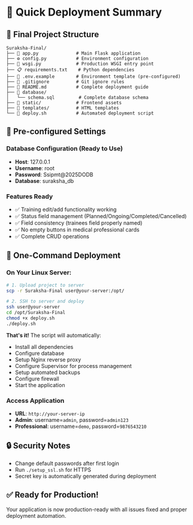 # 🚀 Quick Deployment Summary

## 📁 Final Project Structure
```
Suraksha-Final/
├── 🐍 app.py              # Main Flask application
├── ⚙️ config.py           # Environment configuration
├── 🚀 wsgi.py             # Production WSGI entry point
├── 📋 requirements.txt    # Python dependencies
├── 🔧 .env.example        # Environment template (pre-configured)
├── 🚫 .gitignore          # Git ignore rules
├── 📖 README.md           # Complete deployment guide
├── 💾 database/
│   └── schema.sql         # Complete database schema
├── 🎨 static/             # Frontend assets
├── 📄 templates/          # HTML templates
└── 🐧 deploy.sh           # Automated deployment script
```

## 🔧 Pre-configured Settings

### Database Configuration (Ready to Use)
- **Host**: 127.0.0.1
- **Username**: root
- **Password**: Ssipmt@2025DODB
- **Database**: suraksha_db

### Features Ready
- ✅ Training edit/add functionality working
- ✅ Status field management (Planned/Ongoing/Completed/Cancelled)
- ✅ Field consistency (trainees field properly named)
- ✅ No empty buttons in medical professional cards
- ✅ Complete CRUD operations

## 🚀 One-Command Deployment

### On Your Linux Server:
```bash
# 1. Upload project to server
scp -r Suraksha-Final user@your-server:/opt/

# 2. SSH to server and deploy
ssh user@your-server
cd /opt/Suraksha-Final
chmod +x deploy.sh
./deploy.sh
```

**That's it!** The script will automatically:
- Install all dependencies
- Configure database
- Setup Nginx reverse proxy
- Configure Supervisor for process management
- Setup automated backups
- Configure firewall
- Start the application

### Access Application
- **URL**: `http://your-server-ip`
- **Admin**: username=`admin`, password=`admin123`
- **Professional**: username=`demo`, password=`9876543210`

## 🔒 Security Notes
- Change default passwords after first login
- Run `./setup_ssl.sh` for HTTPS
- Secret key is automatically generated during deployment

## ✅ Ready for Production!
Your application is now production-ready with all issues fixed and proper deployment automation.

